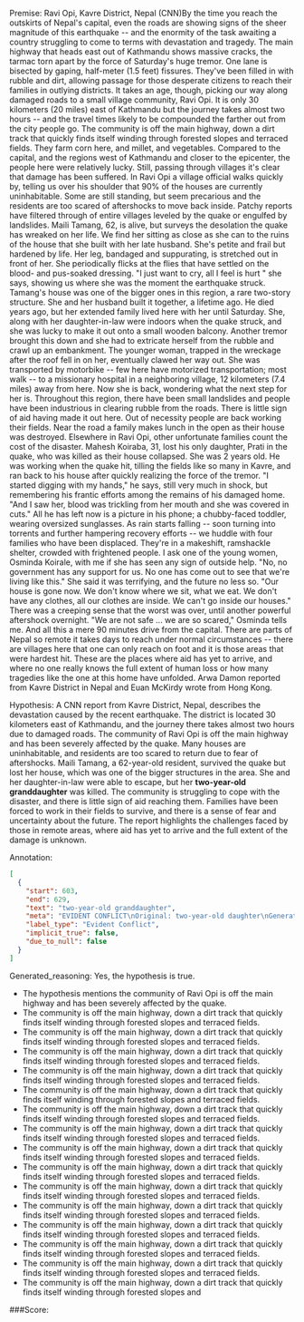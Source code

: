 
Premise:
Ravi Opi, Kavre District, Nepal (CNN)By the time you reach the outskirts of Nepal's capital, even the roads are showing signs of the sheer magnitude of this earthquake -- and the enormity of the task awaiting a country struggling to come to terms with devastation and tragedy. The main highway that heads east out of Kathmandu shows massive cracks, the tarmac torn apart by the force of Saturday's huge tremor. One lane is bisected by gaping, half-meter (1.5 feet) fissures. They've been filled in with rubble and dirt, allowing passage for those desperate citizens to reach their families in outlying districts. It takes an age, though, picking our way along damaged roads to a small village community, Ravi Opi. It is only 30 kilometers (20 miles) east of Kathmandu but the journey takes almost two hours -- and the travel times likely to be compounded the farther out from the city people go. The community is off the main highway, down a dirt track that quickly finds itself winding through forested slopes and terraced fields. They farm corn here, and millet, and vegetables. Compared to the capital, and the regions west of Kathmandu and closer to the epicenter, the people here were relatively lucky. Still, passing through villages it's clear that damage has been suffered. In Ravi Opi a village official walks quickly by, telling us over his shoulder that 90% of the houses are currently uninhabitable. Some are still standing, but seem precarious and the residents are too scared of aftershocks to move back inside. Patchy reports have filtered through of entire villages leveled by the quake or engulfed by landslides. Maili Tamang, 62, is alive, but surveys the desolation the quake has wreaked on her life. We find her sitting as close as she can to the ruins of the house that she built with her late husband. She's petite and frail but hardened by life. Her leg, bandaged and suppurating, is stretched out in front of her. She periodically flicks at the flies that have settled on the blood- and pus-soaked dressing. "I just want to cry, all I feel is hurt " she says, showing us where she was the moment the earthquake struck. Tamang's house was one of the bigger ones in this region, a rare two-story structure. She and her husband built it together, a lifetime ago. He died years ago, but her extended family lived here with her until Saturday. She, along with her daughter-in-law were indoors when the quake struck, and she was lucky to make it out onto a small wooden balcony. Another tremor brought this down and she had to extricate herself from the rubble and crawl up an embankment. The younger woman, trapped in the wreckage after the roof fell in on her, eventually clawed her way out. She was transported by motorbike -- few here have motorized transportation; most walk -- to a missionary hospital in a neighboring village, 12 kilometers (7.4 miles) away from here. Now she is back, wondering what the next step for her is. Throughout this region, there have been small landslides and people have been industrious in clearing rubble from the roads. There is little sign of aid having made it out here. Out of necessity people are back working their fields. Near the road a family makes lunch in the open as their house was destroyed. Elsewhere in Ravi Opi, other unfortunate families count the cost of the disaster. Mahesh Koiraba, 31, lost his only daughter, Prati in the quake, who was killed as their house collapsed. She was 2 years old. He was working when the quake hit, tilling the fields like so many in Kavre, and ran back to his house after quickly realizing the force of the tremor. "I started digging with my hands," he says, still very much in shock, but remembering his frantic efforts among the remains of his damaged home. "And I saw her, blood was trickling from her mouth and she was covered in cuts." All he has left now is a picture in his phone; a chubby-faced toddler, wearing oversized sunglasses. As rain starts falling -- soon turning into torrents and further hampering recovery efforts -- we huddle with four families who have been displaced. They're in a makeshift, ramshackle shelter, crowded with frightened people. I ask one of the young women, Osminda Koirale, with me if she has seen any sign of outside help. "No, no government has any support for us. No one has come out to see that we're living like this." She said it was terrifying, and the future no less so. "Our house is gone now. We don't know where we sit, what we eat. We don't have any clothes, all our clothes are inside. We can't go inside our houses." There was a creeping sense that the worst was over, until another powerful aftershock overnight. "We are not safe ... we are so scared," Osminda tells me. And all this a mere 90 minutes drive from the capital. There are parts of Nepal so remote it takes days to reach under normal circumstances -- there are villages here that one can only reach on foot and it is those areas that were hardest hit. These are the places where aid has yet to arrive, and where no one really knows the full extent of human loss or how many tragedies like the one at this home have unfolded. Arwa Damon reported from Kavre District in Nepal and Euan McKirdy wrote from Hong Kong.


Hypothesis:
A CNN report from Kavre District, Nepal, describes the devastation caused by the recent earthquake. The district is located 30 kilometers east of Kathmandu, and the journey there takes almost two hours due to damaged roads. The community of Ravi Opi is off the main highway and has been severely affected by the quake. Many houses are uninhabitable, and residents are too scared to return due to fear of aftershocks. Maili Tamang, a 62-year-old resident, survived the quake but lost her house, which was one of the bigger structures in the area. She and her daughter-in-law were able to escape, but her **two-year-old granddaughter** was killed. The community is struggling to cope with the disaster, and there is little sign of aid reaching them. Families have been forced to work in their fields to survive, and there is a sense of fear and uncertainty about the future. The report highlights the challenges faced by those in remote areas, where aid has yet to arrive and the full extent of the damage is unknown.

Annotation:
```json
[
  {
    "start": 603,
    "end": 629,
    "text": "two-year-old granddaughter",
    "meta": "EVIDENT CONFLICT\nOriginal: two-year-old daughter\nGenerative: two-year-old granddaughter",
    "label_type": "Evident Conflict",
    "implicit_true": false,
    "due_to_null": false
  }
]
```

Generated_reasoning:
Yes, the hypothesis is true. 
- The hypothesis mentions the community of Ravi Opi is off the main highway and has been severely affected by the quake. 
- The community is off the main highway, down a dirt track that quickly finds itself winding through forested slopes and terraced fields. 
- The community is off the main highway, down a dirt track that quickly finds itself winding through forested slopes and terraced fields. 
- The community is off the main highway, down a dirt track that quickly finds itself winding through forested slopes and terraced fields. 
- The community is off the main highway, down a dirt track that quickly finds itself winding through forested slopes and terraced fields. 
- The community is off the main highway, down a dirt track that quickly finds itself winding through forested slopes and terraced fields. 
- The community is off the main highway, down a dirt track that quickly finds itself winding through forested slopes and terraced fields. 
- The community is off the main highway, down a dirt track that quickly finds itself winding through forested slopes and terraced fields. 
- The community is off the main highway, down a dirt track that quickly finds itself winding through forested slopes and terraced fields. 
- The community is off the main highway, down a dirt track that quickly finds itself winding through forested slopes and terraced fields. 
- The community is off the main highway, down a dirt track that quickly finds itself winding through forested slopes and terraced fields. 
- The community is off the main highway, down a dirt track that quickly finds itself winding through forested slopes and terraced fields. 
- The community is off the main highway, down a dirt track that quickly finds itself winding through forested slopes and terraced fields. 
- The community is off the main highway, down a dirt track that quickly finds itself winding through forested slopes and terraced fields. 
- The community is off the main highway, down a dirt track that quickly finds itself winding through forested slopes and terraced fields. 
- The community is off the main highway, down a dirt track that quickly finds itself winding through forested slopes and

###Score:

